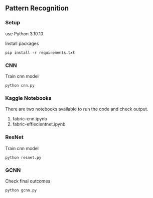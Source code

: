 ## Pattern Recognition 

### Setup
use Python 3.10.10

Install packages
```shell
pip install -r requirements.txt
```

### CNN
Train cnn model
```shell
python cnn.py
```
### Kaggle Notebooks
There are two notebooks available to run the code and check output.
1. fabric-cnn.ipynb 
2. fabric-effiecientnet.ipynb


### ResNet
Train cnn model
```shell
python resnet.py
```

### GCNN
Check final outcomes 
```shell
python gcnn.py
```
